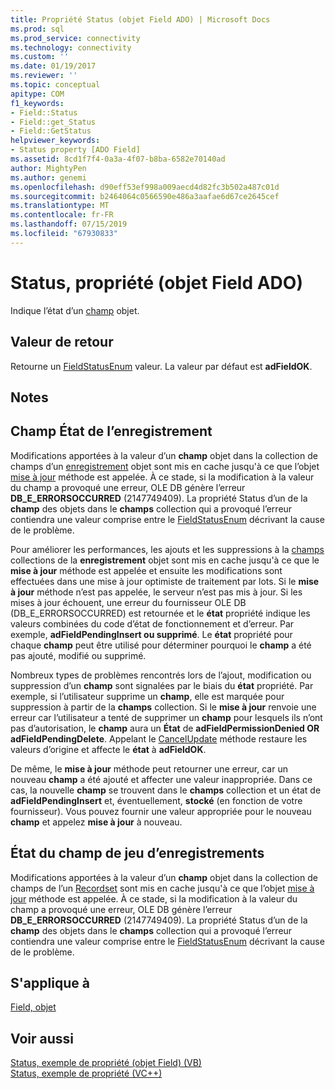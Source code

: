 ```yaml
---
title: Propriété Status (objet Field ADO) | Microsoft Docs
ms.prod: sql
ms.prod_service: connectivity
ms.technology: connectivity
ms.custom: ''
ms.date: 01/19/2017
ms.reviewer: ''
ms.topic: conceptual
apitype: COM
f1_keywords:
- Field::Status
- Field::get_Status
- Field::GetStatus
helpviewer_keywords:
- Status property [ADO Field]
ms.assetid: 8cd1f7f4-0a3a-4f07-b8ba-6582e70140ad
author: MightyPen
ms.author: genemi
ms.openlocfilehash: d90eff53ef998a009aecd4d82fc3b502a487c01d
ms.sourcegitcommit: b2464064c0566590e486a3aafae6d67ce2645cef
ms.translationtype: MT
ms.contentlocale: fr-FR
ms.lasthandoff: 07/15/2019
ms.locfileid: "67930833"
---
```

# <a name="status-property-ado-field"></a>Status, propriété (objet Field ADO)
Indique l’état d’un [champ](../../../ado/reference/ado-api/field-object.md) objet.  
  
## <a name="return-value"></a>Valeur de retour  
 Retourne un [FieldStatusEnum](../../../ado/reference/ado-api/fieldstatusenum.md) valeur. La valeur par défaut est **adFieldOK**.  
  
## <a name="remarks"></a>Notes  
  
## <a name="record-field-status"></a>Champ État de l’enregistrement  
 Modifications apportées à la valeur d’un **champ** objet dans la collection de champs d’un [enregistrement](../../../ado/reference/ado-api/record-object-ado.md) objet sont mis en cache jusqu'à ce que l’objet [mise à jour](../../../ado/reference/ado-api/update-method.md) méthode est appelée. À ce stade, si la modification à la valeur du champ a provoqué une erreur, OLE DB génère l’erreur **DB_E_ERRORSOCCURRED** (2147749409). La propriété Status d’un de la **champ** des objets dans le **champs** collection qui a provoqué l’erreur contiendra une valeur comprise entre le [FieldStatusEnum](../../../ado/reference/ado-api/fieldstatusenum.md) décrivant la cause de le problème.  
  
 Pour améliorer les performances, les ajouts et les suppressions à la [champs](../../../ado/reference/ado-api/fields-collection-ado.md) collections de la **enregistrement** objet sont mis en cache jusqu'à ce que le **mise à jour** méthode est appelée et ensuite les modifications sont effectuées dans une mise à jour optimiste de traitement par lots. Si le **mise à jour** méthode n’est pas appelée, le serveur n’est pas mis à jour. Si les mises à jour échouent, une erreur du fournisseur OLE DB (DB_E_ERRORSOCCURRED) est retournée et le **état** propriété indique les valeurs combinées du code d’état de fonctionnement et d’erreur. Par exemple, **adFieldPendingInsert ou supprimé**. Le **état** propriété pour chaque **champ** peut être utilisé pour déterminer pourquoi le **champ** a été pas ajouté, modifié ou supprimé.  
  
 Nombreux types de problèmes rencontrés lors de l’ajout, modification ou suppression d’un **champ** sont signalées par le biais du **état** propriété. Par exemple, si l’utilisateur supprime un **champ**, elle est marquée pour suppression à partir de la **champs** collection. Si le **mise à jour** renvoie une erreur car l’utilisateur a tenté de supprimer un **champ** pour lesquels ils n’ont pas d’autorisation, le **champ** aura un  **État** de **adFieldPermissionDenied OR adFieldPendingDelete**. Appelant le [CancelUpdate](../../../ado/reference/ado-api/cancelupdate-method-ado.md) méthode restaure les valeurs d’origine et affecte le **état** à **adFieldOK**.  
  
 De même, le **mise à jour** méthode peut retourner une erreur, car un nouveau **champ** a été ajouté et affecter une valeur inappropriée. Dans ce cas, la nouvelle **champ** se trouvent dans le **champs** collection et un état de **adFieldPendingInsert** et, éventuellement, **stocké** (en fonction de votre fournisseur). Vous pouvez fournir une valeur appropriée pour le nouveau **champ** et appelez **mise à jour** à nouveau.  
  
## <a name="recordset-field-status"></a>État du champ de jeu d’enregistrements  
 Modifications apportées à la valeur d’un **champ** objet dans la collection de champs de l’un [Recordset](../../../ado/reference/ado-api/recordset-object-ado.md) sont mis en cache jusqu'à ce que l’objet [mise à jour](../../../ado/reference/ado-api/update-method.md) méthode est appelée. À ce stade, si la modification à la valeur du champ a provoqué une erreur, OLE DB génère l’erreur **DB_E_ERRORSOCCURRED** (2147749409). La propriété Status d’un de la **champ** des objets dans le **champs** collection qui a provoqué l’erreur contiendra une valeur comprise entre le [FieldStatusEnum](../../../ado/reference/ado-api/fieldstatusenum.md) décrivant la cause de le problème.  
  
## <a name="applies-to"></a>S'applique à  
 [Field, objet](../../../ado/reference/ado-api/field-object.md)  
  
## <a name="see-also"></a>Voir aussi  
 [Status, exemple de propriété (objet Field) (VB)](../../../ado/reference/ado-api/status-property-example-field-vb.md)   
 [Status, exemple de propriété (VC++)](../../../ado/reference/ado-api/status-property-example-vc.md)   

